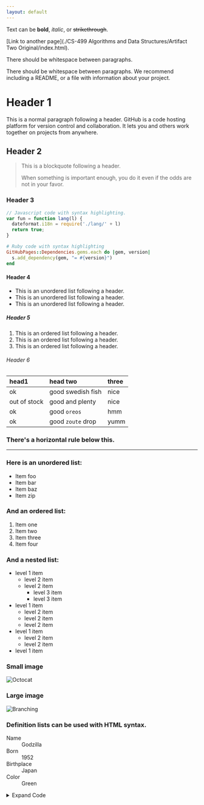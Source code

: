 ```yaml
---
layout: default
---
```


Text can be **bold**, _italic_, or ~~strikethrough~~.

[Link to another page](./CS-499 Algorithms and Data Structures/Artifact Two Original/index.html).

There should be whitespace between paragraphs.

There should be whitespace between paragraphs. We recommend including a README, or a file with information about your project.

# Header 1

This is a normal paragraph following a header. GitHub is a code hosting platform for version control and collaboration. It lets you and others work together on projects from anywhere.

## Header 2

> This is a blockquote following a header.
>
> When something is important enough, you do it even if the odds are not in your favor.

### Header 3

```js
// Javascript code with syntax highlighting.
var fun = function lang(l) {
  dateformat.i18n = require('./lang/' + l)
  return true;
}
```

```ruby
# Ruby code with syntax highlighting
GitHubPages::Dependencies.gems.each do |gem, version|
  s.add_dependency(gem, "= #{version}")
end
```

#### Header 4

*   This is an unordered list following a header.
*   This is an unordered list following a header.
*   This is an unordered list following a header.

##### Header 5

1.  This is an ordered list following a header.
2.  This is an ordered list following a header.
3.  This is an ordered list following a header.

###### Header 6

| head1        | head two          | three |
|:-------------|:------------------|:------|
| ok           | good swedish fish | nice  |
| out of stock | good and plenty   | nice  |
| ok           | good `oreos`      | hmm   |
| ok           | good `zoute` drop | yumm  |

### There's a horizontal rule below this.

* * *

### Here is an unordered list:

*   Item foo
*   Item bar
*   Item baz
*   Item zip

### And an ordered list:

1.  Item one
1.  Item two
1.  Item three
1.  Item four

### And a nested list:

- level 1 item
  - level 2 item
  - level 2 item
    - level 3 item
    - level 3 item
- level 1 item
  - level 2 item
  - level 2 item
  - level 2 item
- level 1 item
  - level 2 item
  - level 2 item
- level 1 item

### Small image

![Octocat](https://github.githubassets.com/images/icons/emoji/octocat.png)

### Large image

![Branching](https://guides.github.com/activities/hello-world/branching.png)


### Definition lists can be used with HTML syntax.

<dl>
<dt>Name</dt>
<dd>Godzilla</dd>
<dt>Born</dt>
<dd>1952</dd>
<dt>Birthplace</dt>
<dd>Japan</dd>
<dt>Color</dt>
<dd>Green</dd>
</dl>

<details> 
  <summary>Expand Code</summary>  
  
```python
# =============================================================================
# Created By  : Dustin Morris
# Created Date: Mon November 20 2023
# =============================================================================
# Interpreter: Python 3.12
# File Name: AnimalClass.py
# =============================================================================
__course__ = 'CS499'
__author__ = 'Dustin Morris'
__version__ = '1.4'
__maintainer__ = 'Dustin Morris'
__username__ = 'MyUserAdmins2'
__password__ = '123456'
__email__ = 'Dustin.Morris1@snhu.edu'
__status__ = 'Production'
__description__ = 'Manages the class used in the Application.py which is "AnimalShelter".'
# =============================================================================
print('# ' + '=' * 78)
print('Author: ' + __author__)
print('Version: ' + __version__)
print('Maintainer: ' + __maintainer__)
print('Email: ' + __email__)
print('Status: ' + __status__)
print('Course: ' + __course__)
print('Username: ' + __username__)
print('Password: ' + __password__)
print('Description: ' + __description__)
print('# ' + '=' * 78)




from pymongo import MongoClient
from bson.objectid import ObjectId
import urllib.parse

class AnimalShelter(object):
    _instance = None  # Class variable to store the instance

    def __new__(cls, _password, _username='aacUser'):
        if cls._instance is None:
            # Creating a new instance involves setting up a MongoDB client connection,
            # assuming MongoClient connection setup has a constant time complexity.
            cls._instance = super(AnimalShelter, cls).__new__(cls)
            username = urllib.parse.quote_plus(_username)
            password = urllib.parse.quote_plus(_password)
            # Overall time complexity of creating a new instance is O(1).
            cls._instance.client = MongoClient(f'mongodb://{username}:{password}@localhost:27017/?authSource=AAC')
            cls._instance.dataBase = cls._instance.client['AAC']
        return cls._instance

    def __init__(self, _password, _username='myUserAdmins2'):
        # Property variables
        self.records_updated = 0  # Variable to store the number of records updated
        self.records_matched = 0  # Variable to store the number of records matched
        self.records_deleted = 0  # Variable to store the number of records deleted

    def createRecord(self, data):
        if data:
            _insert_valid = self.dataBase.animals.insert_one(data)
            return _insert_valid.acknowledged
        else:
            return False  # or raise an exception if needed

    def getRecordId(self, post_id):
        _data = self.dataBase.animals.find_one({'_id': ObjectId(post_id)})
        return _data

    def getRecordCriteria(self, criteria):
        if criteria:
            _data = list(self.dataBase.animals.find(criteria, {'_id': 0}))
        else:
            _data = list(self.dataBase.animals.find({}, {'_id': 0}))
        return _data

    def updateRecord(self, query, new_value):
        if not query:
            raise Exception("No search criteria is present.")
        elif not new_value:
            raise Exception("No update value is present.")
        else:
            _update_valid = self.dataBase.animals.update_many(query, {"$set": new_value})
            self.records_updated = _update_valid.modified_count
            self.records_matched = _update_valid.matched_count
            return _update_valid.modified_count > 0

    def deleteRecord(self, query):
        if not query:
            raise Exception("No search criteria is present.")
        else:
            _delete_valid = self.dataBase.animals.delete_many(query)
            self.records_deleted = _delete_valid.deleted_count
            return _delete_valid.deleted_count > 0

    def addAnimal(self, name, breed, age, sex):
        new_animal = {'name': name, 'breed': breed, 'age_upon_outcome_in_weeks': age, 'sex_upon_outcome': sex}
        return self.createRecord(new_animal)
  ```    
</details>
